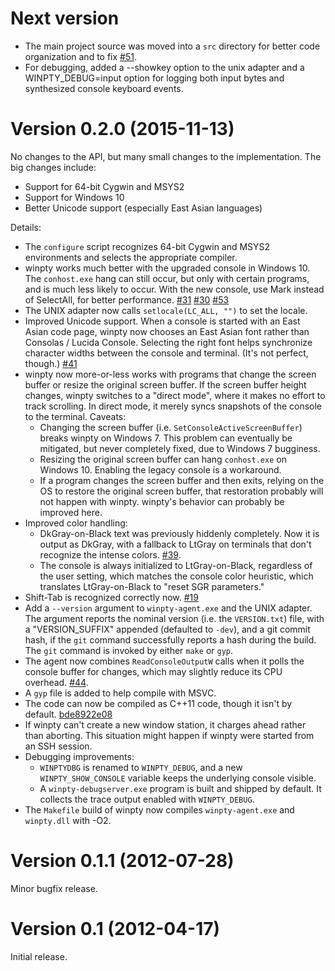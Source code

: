 # Next version

 * The main project source was moved into a `src` directory for better code
   organization and to fix
   [#51](https://github.com/rprichard/winpty/issues/51).
 * For debugging, added a --showkey option to the unix adapter and a
   WINPTY_DEBUG=input option for logging both input bytes and synthesized
   console keyboard events.

# Version 0.2.0 (2015-11-13)

No changes to the API, but many small changes to the implementation.  The big
changes include:

 * Support for 64-bit Cygwin and MSYS2
 * Support for Windows 10
 * Better Unicode support (especially East Asian languages)

Details:

 * The `configure` script recognizes 64-bit Cygwin and MSYS2 environments and
   selects the appropriate compiler.
 * winpty works much better with the upgraded console in Windows 10.  The
   `conhost.exe` hang can still occur, but only with certain programs, and
   is much less likely to occur.  With the new console, use Mark instead of
   SelectAll, for better performance.
   [#31](https://github.com/rprichard/winpty/issues/31)
   [#30](https://github.com/rprichard/winpty/issues/30)
   [#53](https://github.com/rprichard/winpty/issues/53)
 * The UNIX adapter now calls `setlocale(LC_ALL, "")` to set the locale.
 * Improved Unicode support.  When a console is started with an East Asian code
   page, winpty now chooses an East Asian font rather than Consolas / Lucida
   Console.  Selecting the right font helps synchronize character widths
   between the console and terminal.  (It's not perfect, though.)
   [#41](https://github.com/rprichard/winpty/issues/41)
 * winpty now more-or-less works with programs that change the screen buffer
   or resize the original screen buffer.  If the screen buffer height changes,
   winpty switches to a "direct mode", where it makes no effort to track
   scrolling.  In direct mode, it merely syncs snapshots of the console to the
   terminal.  Caveats:
    * Changing the screen buffer (i.e. `SetConsoleActiveScreenBuffer`)
      breaks winpty on Windows 7.  This problem can eventually be mitigated,
      but never completely fixed, due to Windows 7 bugginess.
    * Resizing the original screen buffer can hang `conhost.exe` on Windows 10.
      Enabling the legacy console is a workaround.
    * If a program changes the screen buffer and then exits, relying on the OS
      to restore the original screen buffer, that restoration probably will not
      happen with winpty.  winpty's behavior can probably be improved here.
 * Improved color handling:
    * DkGray-on-Black text was previously hiddenly completely.  Now it is
      output as DkGray, with a fallback to LtGray on terminals that don't
      recognize the intense colors.
      [#39](https://github.com/rprichard/winpty/issues/39).
    * The console is always initialized to LtGray-on-Black, regardless of the
      user setting, which matches the console color heuristic, which translates
      LtGray-on-Black to "reset SGR parameters."
 * Shift-Tab is recognized correctly now.
   [#19](https://github.com/rprichard/winpty/issues/19)
 * Add a `--version` argument to `winpty-agent.exe` and the UNIX adapter.  The
   argument reports the nominal version (i.e. the `VERSION.txt`) file, with a
   "VERSION_SUFFIX" appended (defaulted to `-dev`), and a git commit hash, if
   the `git` command successfully reports a hash during the build.  The `git`
   command is invoked by either `make` or `gyp`.
 * The agent now combines `ReadConsoleOutputW` calls when it polls the console
   buffer for changes, which may slightly reduce its CPU overhead.
   [#44](https://github.com/rprichard/winpty/issues/44).
 * A `gyp` file is added to help compile with MSVC.
 * The code can now be compiled as C++11 code, though it isn't by default.
   [bde8922e08](https://github.com/rprichard/winpty/commit/bde8922e08c3638e01ecc7b581b676c314163e3c)
 * If winpty can't create a new window station, it charges ahead rather than
   aborting.  This situation might happen if winpty were started from an SSH
   session.
 * Debugging improvements:
    * `WINPTYDBG` is renamed to `WINPTY_DEBUG`, and a new `WINPTY_SHOW_CONSOLE`
      variable keeps the underlying console visible.
    * A `winpty-debugserver.exe` program is built and shipped by default.  It
      collects the trace output enabled with `WINPTY_DEBUG`.
 * The `Makefile` build of winpty now compiles `winpty-agent.exe` and
   `winpty.dll` with -O2.

# Version 0.1.1 (2012-07-28)

Minor bugfix release.

# Version 0.1 (2012-04-17)

Initial release.
